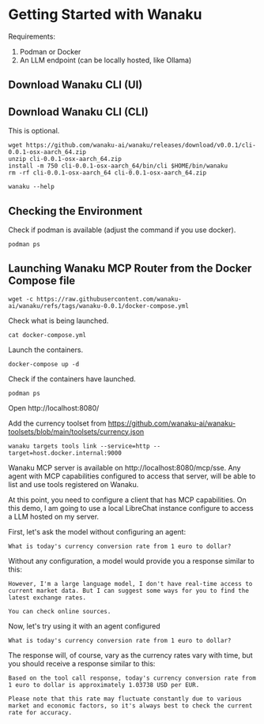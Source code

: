 
# Getting Started with Wanaku

Requirements: 

1. Podman or Docker 
2. An LLM endpoint (can be locally hosted, like Ollama)

## Download Wanaku CLI (UI)

## Download Wanaku CLI (CLI)

This is optional.

```shell
wget https://github.com/wanaku-ai/wanaku/releases/download/v0.0.1/cli-0.0.1-osx-aarch_64.zip
unzip cli-0.0.1-osx-aarch_64.zip
install -m 750 cli-0.0.1-osx-aarch_64/bin/cli $HOME/bin/wanaku
rm -rf cli-0.0.1-osx-aarch_64 cli-0.0.1-osx-aarch_64.zip
```

```shell
wanaku --help
```

## Checking the Environment

Check if podman is available (adjust the command if you use docker).

```shell
podman ps
```

## Launching Wanaku MCP Router from the Docker Compose file

```shell
wget -c https://raw.githubusercontent.com/wanaku-ai/wanaku/refs/tags/wanaku-0.0.1/docker-compose.yml
```

Check what is being launched.

```shell
cat docker-compose.yml
```

Launch the containers.

```shell
docker-compose up -d
```

Check if the containers have launched.

```
podman ps
```

Open http://localhost:8080/

Add the currency toolset from
https://github.com/wanaku-ai/wanaku-toolsets/blob/main/toolsets/currency.json

```shell
wanaku targets tools link --service=http --target=host.docker.internal:9000
```

Wanaku MCP server is available on http://localhost:8080/mcp/sse. Any agent with MCP capabilities configured to access that server, will be able to list and use tools registered on Wanaku.

At this point, you need to configure a client that has MCP capabilities. On this demo, I am going to use a local LibreChat instance configure to access a LLM hosted on my server. 

First, let's ask the model without configuring an agent: 

```What is today's currency conversion rate from 1 euro to dollar?```

Without any configuration, a model would provide you a response similar to this: 

```
However, I'm a large language model, I don't have real-time access to current market data. But I can suggest some ways for you to find the latest exchange rates.

You can check online sources.
```

Now, let's try using it with an agent configured

```What is today's currency conversion rate from 1 euro to dollar?```

The response will, of course, vary as the currency rates vary with time, but you should receive a response similar to this:

```
Based on the tool call response, today's currency conversion rate from 1 euro to dollar is approximately 1.03738 USD per EUR.

Please note that this rate may fluctuate constantly due to various market and economic factors, so it's always best to check the current rate for accuracy.
```